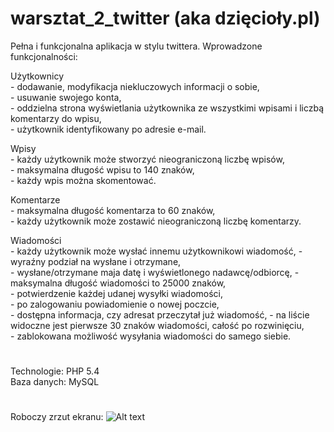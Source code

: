 # warsztat_2_twitter (aka dzięcioły.pl)

Pełna i funkcjonalna aplikacja w stylu twittera. Wprowadzone funkcjonalności:    

Użytkownicy    
        - dodawanie, modyfikacja niekluczowych informacji o sobie,   
        - usuwanie swojego konta,    
        - oddzielna strona wyświetlania użytkownika ze wszystkimi wpisami i liczbą komentarzy do wpisu,   
        - użytkownik identyfikowany po adresie e-mail.   


Wpisy   
        - każdy użytkownik może stworzyć nieograniczoną liczbę wpisów,   
        - maksymalna długość wpisu to 140 znaków,     
        - każdy wpis można skomentować.   

Komentarze   
        - maksymalna długość komentarza to 60 znaków,   
        - każdy użytkownik może zostawić nieograniczoną liczbę komentarzy.   
   
Wiadomości   
        - każdy użytkownik może wysłać innemu użytkownikowi wiadomość, 
        - wyraźny podział na wysłane i otrzymane,  
        - wysłane/otrzymane maja datę i wyświetlonego nadawcę/odbiorcę,
        - maksymalna długość wiadomości to 25000 znaków,     
        - potwierdzenie każdej udanej wysyłki wiadomości,    
        - po zalogowaniu powiadomienie o nowej poczcie,   
        - dostępna informacja, czy adresat przeczytał już wiadomość, 
        - na liście widoczne jest pierwsze 30 znaków wiadomości, całość po rozwinięciu,   
        - zablokowana możliwość wysyłania wiadomości do samego siebie.    

#
Technologie: PHP 5.4     
Baza danych: MySQL
#

Roboczy zrzut ekranu:
![Alt text](https://images86.fotosik.pl/19/7c3ea4171409a55a.png "sowy_i_dzięcioły")

